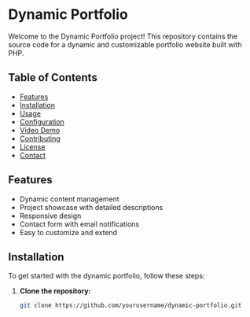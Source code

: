 # Dynamic Portfolio

Welcome to the Dynamic Portfolio project! This repository contains the source code for a dynamic and customizable portfolio website built with PHP.

## Table of Contents

- [Features](#features)
- [Installation](#installation)
- [Usage](#usage)
- [Configuration](#configuration)
- [Video Demo](#video-demo)
- [Contributing](#contributing)
- [License](#license)
- [Contact](#contact)

## Features

- Dynamic content management
- Project showcase with detailed descriptions
- Responsive design
- Contact form with email notifications
- Easy to customize and extend

## Installation

To get started with the dynamic portfolio, follow these steps:

1. **Clone the repository:**

   ```bash
   git clone https://github.com/yourusername/dynamic-portfolio.git
